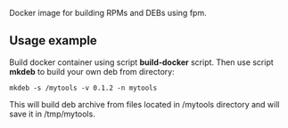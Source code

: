 Docker image for building RPMs and DEBs using fpm.

## Usage example
Build docker container using script **build-docker** script.
Then use script **mkdeb** to build your own deb from directory:

```
mkdeb -s /mytools -v 0.1.2 -n mytools
```

This will build deb archive from files located in /mytools directory and will save it in /tmp/mytools.

